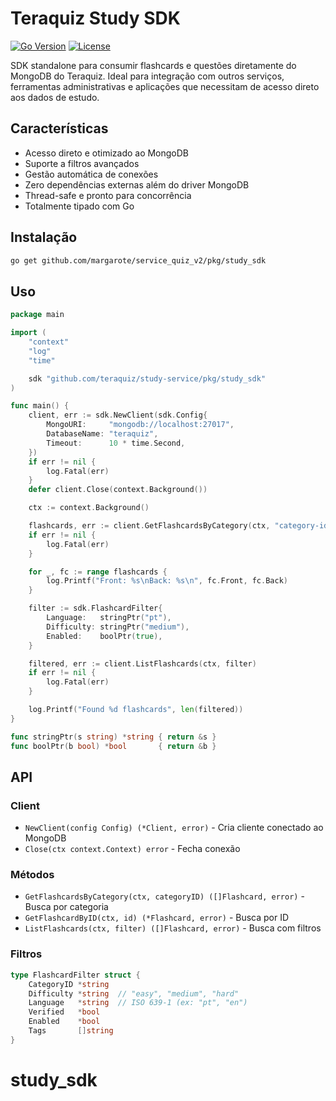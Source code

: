 # Teraquiz Study SDK

[![Go Version](https://img.shields.io/badge/Go-1.21%2B-blue)](https://go.dev/)
[![License](https://img.shields.io/badge/license-MIT-green)](LICENSE)

SDK standalone para consumir flashcards e questões diretamente do MongoDB do Teraquiz. Ideal para integração com outros serviços, ferramentas administrativas e aplicações que necessitam de acesso direto aos dados de estudo.

## Características

- Acesso direto e otimizado ao MongoDB
- Suporte a filtros avançados
- Gestão automática de conexões
- Zero dependências externas além do driver MongoDB
- Thread-safe e pronto para concorrência
- Totalmente tipado com Go

## Instalação

```bash
go get github.com/margarote/service_quiz_v2/pkg/study_sdk
```

## Uso

```go
package main

import (
    "context"
    "log"
    "time"

    sdk "github.com/teraquiz/study-service/pkg/study_sdk"
)

func main() {
    client, err := sdk.NewClient(sdk.Config{
        MongoURI:     "mongodb://localhost:27017",
        DatabaseName: "teraquiz",
        Timeout:      10 * time.Second,
    })
    if err != nil {
        log.Fatal(err)
    }
    defer client.Close(context.Background())

    ctx := context.Background()

    flashcards, err := client.GetFlashcardsByCategory(ctx, "category-id")
    if err != nil {
        log.Fatal(err)
    }

    for _, fc := range flashcards {
        log.Printf("Front: %s\nBack: %s\n", fc.Front, fc.Back)
    }

    filter := sdk.FlashcardFilter{
        Language:   stringPtr("pt"),
        Difficulty: stringPtr("medium"),
        Enabled:    boolPtr(true),
    }

    filtered, err := client.ListFlashcards(ctx, filter)
    if err != nil {
        log.Fatal(err)
    }

    log.Printf("Found %d flashcards", len(filtered))
}

func stringPtr(s string) *string { return &s }
func boolPtr(b bool) *bool       { return &b }
```

## API

### Client

- `NewClient(config Config) (*Client, error)` - Cria cliente conectado ao MongoDB
- `Close(ctx context.Context) error` - Fecha conexão

### Métodos

- `GetFlashcardsByCategory(ctx, categoryID) ([]Flashcard, error)` - Busca por categoria
- `GetFlashcardByID(ctx, id) (*Flashcard, error)` - Busca por ID
- `ListFlashcards(ctx, filter) ([]Flashcard, error)` - Busca com filtros

### Filtros

```go
type FlashcardFilter struct {
    CategoryID *string
    Difficulty *string  // "easy", "medium", "hard"
    Language   *string  // ISO 639-1 (ex: "pt", "en")
    Verified   *bool
    Enabled    *bool
    Tags       []string
}
```
# study_sdk
